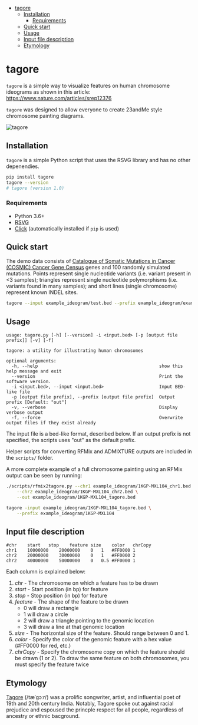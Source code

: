    * [tagore](#tagore)  
      * [Installation](#installation)  
         * [Requirements](#requirements)  
      * [Quick start](#quick-start)  
      * [Usage](#usage)  
      * [Input file description](#input-file-description)  
      * [Etymology](#etymology)  

# tagore

`tagore` is a simple way to visualize features on human chromosome ideograms as shown in this article: https://www.nature.com/articles/srep12376

`tagore` was designed to allow everyone to create 23andMe style chromosome painting diagrams.

![tagore](https://github.com/jordanlab/tagore/raw/master/tagore.png)

## Installation

`tagore` is a simple Python script that uses the RSVG library and has no other depenendies.

```bash
pip install tagore
tagore --version
# tagore (version 1.0)
```

### Requirements
* Python 3.6+
* [RSVG](https://developer.gnome.org/rsvg/stable/)
* [Click](https://click.palletsprojects.com/en/7.x/) (automatically installed if `pip` is used)

## Quick start

The demo data consists of [Catalogue of Somatic Mutations in Cancer (COSMIC) Cancer Gene Census](https://www.nature.com/articles/s41568-018-0060-1) genes and 100 randomly simulated mutations.  Points represent single nucleotide variants (i.e. variant present in <3 samples); triangles represent single nucleotide polymorphisms (i.e. variants found in many samples); and short lines (single chromosome) represent known INDEL sites.

```bash
tagore --input example_ideogram/test.bed --prefix example_ideogram/example
```

## Usage
```
usage: tagore.py [-h] [--version] -i <input.bed> [-p [output file prefix]] [-v] [-f]

tagore: a utility for illustrating human chromosomes

optional arguments:
  -h, --help                                              show this help message and exit
  --version                                               Print the software version.
  -i <input.bed>, --input <input.bed>                     Input BED-like file
  -p [output file prefix], --prefix [output file prefix]  Output prefix [Default: "out"]
  -v, --verbose                                           Display verbose output
  -f, --force                                             Overwrite output files if they exist already

```
The input file is a bed-like format, described below.  If an output prefix is not specified, the scripts uses "out" as the default prefix.

Helper scripts for converting RFMix and ADMIXTURE outputs are included in the `scripts/` folder.

A more complete example of a full chromosome painting using an RFMix output can be seen by running:

```bash
./scripts/rfmix2tagore.py --chr1 example_ideogram/1KGP-MXL104_chr1.bed \
	--chr2 example_ideogram/1KGP-MXL104_chr2.bed \
	--out example_ideogram/1KGP-MXL104_tagore.bed

tagore -input example_ideogram/1KGP-MXL104_tagore.bed \
	--prefix example_ideogram/1KGP-MXL104

```

## Input file description
```
#chr	start	stop	feature	size	color	chrCopy
chr1	10000000	20000000	0	1	#FF0000	1
chr2	20000000	30000000	0	1	#FF0000	2
chr2	40000000	50000000	0	0.5	#FF0000	1
```

Each column is explained below:
1. *chr* - The chromosome on which a feature has to be drawn
2. *start* - Start position (in bp) for feature
3. *stop* - Stop position (in bp) for feature
4. *feature* - The shape of the feature to be drawn
	* 0 will draw a rectangle
	* 1 will draw a circle
	* 2 will draw a triangle pointing to the genomic location
	* 3 will draw a line at that genomic location
5. *size* - The horizontal size of the feature. Should range between 0 and 1.
6. *color* - Specify the color of the genomic feature with a hex value (#FF0000 for red, etc.)
7. *chrCopy* - Specify the chromosome copy on which the feature should be drawn (1 or 2).  To draw the same feature on both chromosomes, you must specify the feature twice


## Etymology

[Tagore](https://en.wikipedia.org/wiki/Rabindranath_Tagore) (/tæˈgɔːr/) was a prolific songwriter,
 artist, and influential poet of 19th and 20th century India.  Notably, Tagore spoke out against
 racial prejudice and espoused the princple respect for all people, regardless of ancestry or
 ethnic bacground.
